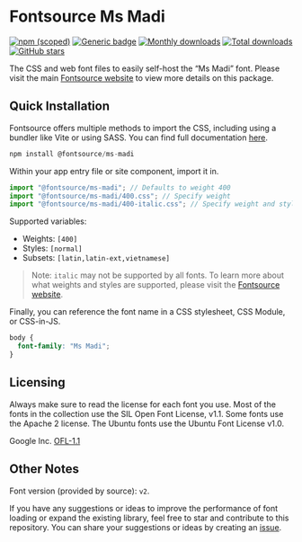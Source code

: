 # Fontsource Ms Madi

[![npm (scoped)](https://img.shields.io/npm/v/@fontsource/ms-madi?color=brightgreen)](https://www.npmjs.com/package/@fontsource/ms-madi) [![Generic badge](https://img.shields.io/badge/fontsource-passing-brightgreen)](https://github.com/fontsource/fontsource) [![Monthly downloads](https://badgen.net/npm/dm/@fontsource/ms-madi)](https://github.com/fontsource/fontsource) [![Total downloads](https://badgen.net/npm/dt/@fontsource/ms-madi)](https://github.com/fontsource/fontsource) [![GitHub stars](https://img.shields.io/github/stars/fontsource/fontsource.svg?style=social&label=Star)](https://github.com/fontsource/fontsource/stargazers)

The CSS and web font files to easily self-host the “Ms Madi” font. Please visit the main [Fontsource website](https://fontsource.org/fonts/ms-madi) to view more details on this package.

## Quick Installation

Fontsource offers multiple methods to import the CSS, including using a bundler like Vite or using SASS. You can find full documentation [here](https://fontsource.org/docs/getting-started/introduction).

```javascript
npm install @fontsource/ms-madi
```

Within your app entry file or site component, import it in.

```javascript
import "@fontsource/ms-madi"; // Defaults to weight 400
import "@fontsource/ms-madi/400.css"; // Specify weight
import "@fontsource/ms-madi/400-italic.css"; // Specify weight and style
```

Supported variables:
- Weights: `[400]`
- Styles: `[normal]`
- Subsets: `[latin,latin-ext,vietnamese]`

> Note: `italic` may not be supported by all fonts. To learn more about what weights and styles are supported, please visit the [Fontsource website](https://fontsource.org/fonts/ms-madi).

Finally, you can reference the font name in a CSS stylesheet, CSS Module, or CSS-in-JS.

```css
body {
  font-family: "Ms Madi";
}
```

## Licensing
Always make sure to read the license for each font you use. Most of the fonts in the collection use the SIL Open Font License, v1.1. Some fonts use the Apache 2 license. The Ubuntu fonts use the Ubuntu Font License v1.0.

Google Inc.
[OFL-1.1](http://scripts.sil.org/OFL)

## Other Notes
Font version (provided by source): `v2`.

If you have any suggestions or ideas to improve the performance of font loading or expand the existing library, feel free to star and contribute to this repository. You can share your suggestions or ideas by creating an [issue](https://github.com/fontsource/fontsource/issues).